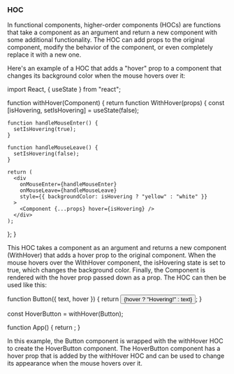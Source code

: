 ### HOC
In functional components, higher-order components (HOCs) are functions that take a component as an argument and return a new component with some additional functionality. The HOC can add props to the original component, modify the behavior of the component, or even completely replace it with a new one.

Here's an example of a HOC that adds a "hover" prop to a component that changes its background color when the mouse hovers over it:


import React, { useState } from "react";

function withHover(Component) {
  return function WithHover(props) {
    const [isHovering, setIsHovering] = useState(false);

    function handleMouseEnter() {
      setIsHovering(true);
    }

    function handleMouseLeave() {
      setIsHovering(false);
    }

    return (
      <div
        onMouseEnter={handleMouseEnter}
        onMouseLeave={handleMouseLeave}
        style={{ backgroundColor: isHovering ? "yellow" : "white" }}
      >
        <Component {...props} hover={isHovering} />
      </div>
    );
  };
}



This HOC takes a component as an argument and returns a new component (WithHover) that adds a hover prop to the original component. When the mouse hovers over the WithHover component, the isHovering state is set to true, which changes the background color. Finally, the Component is rendered with the hover prop passed down as a prop. The HOC can then be used like this:

function Button({ text, hover }) {
  return <button>{hover ? "Hovering!" : text}</button>;
}

const HoverButton = withHover(Button);

function App() {
  return <HoverButton text="Click me!" />;
}

In this example, the Button component is wrapped with the withHover HOC to create the HoverButton component. The HoverButton component has a hover prop that is added by the withHover HOC and can be used to change its appearance when the mouse hovers over it.

